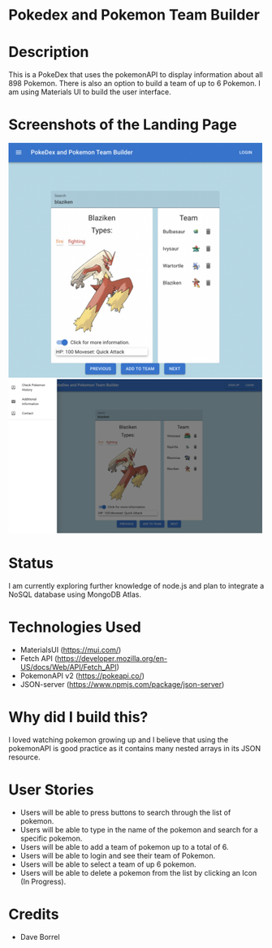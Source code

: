 # Pokedex and Pokemon Team Builder

# Description

This is a PokeDex that uses the pokemonAPI to display information about all 898 Pokemon. There is also an option to build a team of up to 6 Pokemon. I am using Materials UI to build the user interface.

# Screenshots of the Landing Page

<img src="demo1.png" width="500">
<img src="demo2.png" width="500">

# Status
I am currently exploring further knowledge of node.js and plan to integrate a NoSQL database using MongoDB Atlas.

# Technologies Used

* MaterialsUI (https://mui.com/)
* Fetch API (https://developer.mozilla.org/en-US/docs/Web/API/Fetch_API)
* PokemonAPI v2 (https://pokeapi.co/)
* JSON-server (https://www.npmjs.com/package/json-server)

# Why did I build this?
I loved watching pokemon growing up and I believe that using the pokemonAPI is good practice as it contains many nested arrays in its JSON resource.

# User Stories

* Users will be able to press buttons to search through the list of pokemon.
* Users will be able to type in the name of the pokemon and search for a specific pokemon.
* Users will be able to add a team of pokemon up to a total of 6.
* Users will be able to login and see their team of Pokemon.
* Users will be able to select a team of up 6 pokemon.
* Users will be able to delete a pokemon from the list by clicking an Icon (In Progress).

# Credits
* Dave Borrel

